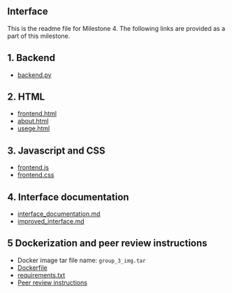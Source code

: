 ## Interface 

This is the readme file for Milestone 4. The following links are provided as a part of this milestone.

## 1. Backend
- [backend.py](https://github.ubc.ca/us45/COLX_523_group3/blob/master/interface/backend.py)

## 2. HTML
- [frontend.html](https://github.ubc.ca/us45/COLX_523_group3/blob/master/interface/frontend.html)
- [about.html](https://github.ubc.ca/us45/COLX_523_group3/blob/master/interface/about.html)
- [usege.html](https://github.ubc.ca/us45/COLX_523_group3/blob/master/interface/usage.html)

## 3. Javascript and CSS
- [frontend.js](https://github.ubc.ca/us45/COLX_523_group3/blob/master/interface/frontend.js)
- [frontend.css](https://github.ubc.ca/us45/COLX_523_group3/blob/master/interface/frontend.css)

## 4. Interface documentation
- [interface_documentation.md](https://github.ubc.ca/us45/COLX_523_group3/blob/master/milestone_4/interface_documentation.md)
- [improved_interface.md](https://github.ubc.ca/us45/COLX_523_group3/blob/master/milestone_4/improved_interface.md)

## 5 Dockerization and peer review instructions
- Docker image tar file name: `group_3_img.tar`
- [Dockerfile](https://github.ubc.ca/us45/COLX_523_group3/blob/master/interface/Dockerfile)
- [requirements.txt](https://github.ubc.ca/us45/COLX_523_group3/blob/master/interface/requirements.txt)
- [Peer review instructions](https://github.ubc.ca/us45/COLX_523_group3/blob/master/how_to_use_interface_group_3.md)
